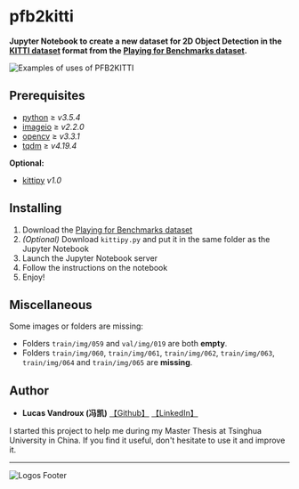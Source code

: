 # pfb2kitti
**Jupyter Notebook to create a new dataset for 2D Object Detection in the [KITTI dataset](http://www.cvlibs.net/datasets/kitti/eval_object.php?obj_benchmark=2d) format from the [Playing for Benchmarks dataset](http://playing-for-benchmarks.org/overview/).**

![Examples of uses of PFB2KITTI](https://i.imgur.com/4XnzXw6.png)

## Prerequisites

- [python](https://www.python.org/) ≥ _v3.5.4_
- [imageio](https://pypi.python.org/pypi/imageio) ≥ _v2.2.0_
- [opencv](https://pypi.python.org/pypi/opencv-python) ≥ _v3.3.1_                  
- [tqdm](https://pypi.python.org/pypi/tqdm) ≥ _v4.19.4_

__Optional:__
- [kittipy](https://github.com/LucasVandroux/KittiPy/releases/tag/v1.0) _v1.0_

## Installing

1. Download the [Playing for Benchmarks dataset](http://playing-for-benchmarks.org/download/)
2. _(Optional)_ Download `kittipy.py` and put it in the same folder as the Jupyter Notebook
3. Launch the Jupyter Notebook server
3. Follow the instructions on the notebook
4. Enjoy!

## Miscellaneous
Some images or folders are missing:
 - Folders `train/img/059` and `val/img/019` are both __empty__.
 - Folders `train/img/060`, `train/img/061`, `train/img/062`, `train/img/063`, `train/img/064` and `train/img/065` are __missing__.

## Author

* **Lucas Vandroux (冯凯)** [【Github】](https://github.com/LucasVandroux) [【LinkedIn】](https://www.linkedin.com/in/lucasvandroux/)

I started this project to help me during my Master Thesis at Tsinghua University in China. If you find it useful, don't hesitate to use it and improve it.

---
![Logos Footer](https://i.imgur.com/bCStMxt.png)
